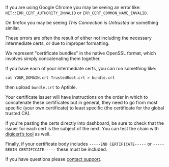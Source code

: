 If you are using Google Chrome you may be seeing an error like: `NET::ERR_CERT_AUTHORITY_INVALID` or `ERR_CERT_COMMON_NAME_INVALID`.  

On firefox you may be seeing _This Connection is Untrusted_ or something similar.

These errors are often the result of either not including the necessary intermediate certs, or due to improper formatting.

We represent "certificate bundles" in the native OpenSSL format, which involves simply concatenating them together.

If you have each of your intermediate certs, you can run something like:

    cat YOUR_DOMAIN.crt TrustedRoot.crt > bundle.crt

then upload `bundle.crt` to Aptible.

Your certificate issuer will have instructions on the order in which to concatenate these certificates but in general, they need to go from most specific (your own certificate) to least specific (the certificate for the global trusted CA).

If you're pasting the certs directly into dashboard, be sure to check that the issuer for each cert is the subject of the next. You can test the chain with [digicert’s tool](https://www.digicert.com/help/) as well.

Finally, if your certificate body includes `-----END CERTIFICATE-----` or `-----BEGIN CERTIFICATE-----` these must be included.


If you have questions please [contact support](https://support.aptible.com/contact).

